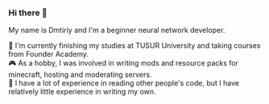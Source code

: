 ### Hi there 👋
My name is Dmtiriy and I'm a beginner neural network developer.

🌱 I'm currently finishing my studies at TUSUR University and taking courses from Founder Academy.  
🎮 As a hobby, I was involved in writing mods and resource packs for minecraft, hosting and moderating servers.  
🤔 I have a lot of experience in reading other people's code, but I have relatively little experience in writing my own.





